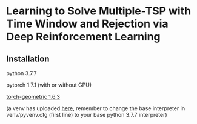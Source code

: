 # Learning to Solve Multiple-TSP with Time Window and Rejection via Deep Reinforcement Learning

## Installation
python 3.7.7

pytorch 1.7.1 (with or without GPU)

[torch-geometric 1.6.3](https://github.com/rusty1s/pytorch_geometric)

(a venv has uploaded [here](https://drive.google.com/file/d/1Xau1JN1pBwOCV2o02BnGH9eaQm_Bpqy5/view?usp=sharing), remember to change the base interpreter in venv/pyvenv.cfg (first line) to your base python 3.7.7 interpreter)



